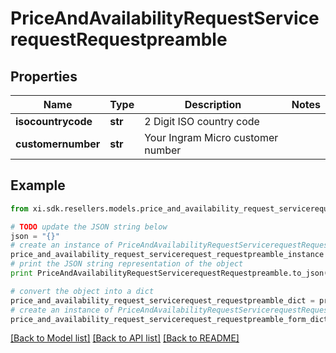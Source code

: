 # PriceAndAvailabilityRequestServicerequestRequestpreamble


## Properties

Name | Type | Description | Notes
------------ | ------------- | ------------- | -------------
**isocountrycode** | **str** | 2 Digit ISO country code | 
**customernumber** | **str** | Your Ingram Micro customer number | 

## Example

```python
from xi.sdk.resellers.models.price_and_availability_request_servicerequest_requestpreamble import PriceAndAvailabilityRequestServicerequestRequestpreamble

# TODO update the JSON string below
json = "{}"
# create an instance of PriceAndAvailabilityRequestServicerequestRequestpreamble from a JSON string
price_and_availability_request_servicerequest_requestpreamble_instance = PriceAndAvailabilityRequestServicerequestRequestpreamble.from_json(json)
# print the JSON string representation of the object
print PriceAndAvailabilityRequestServicerequestRequestpreamble.to_json()

# convert the object into a dict
price_and_availability_request_servicerequest_requestpreamble_dict = price_and_availability_request_servicerequest_requestpreamble_instance.to_dict()
# create an instance of PriceAndAvailabilityRequestServicerequestRequestpreamble from a dict
price_and_availability_request_servicerequest_requestpreamble_form_dict = price_and_availability_request_servicerequest_requestpreamble.from_dict(price_and_availability_request_servicerequest_requestpreamble_dict)
```
[[Back to Model list]](../README.md#documentation-for-models) [[Back to API list]](../README.md#documentation-for-api-endpoints) [[Back to README]](../README.md)


